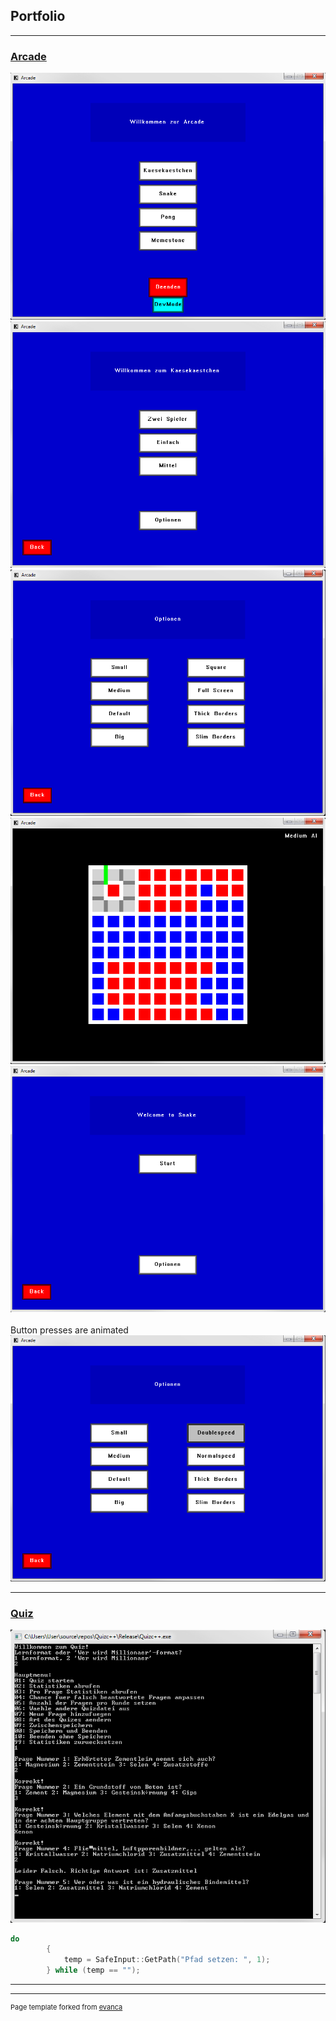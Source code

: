 ## Portfolio

---

### [Arcade](https://github.com/Conqueror933/Arcade)
<img src="ArcadeMainMenu.PNG?raw=true"/><br/>
<img src="KäsekästchenMainMenu.png?raw=true"/><br/>
<img src="KäsekästchenOptionsMenu.png?raw=true"/><br/>
<img src="KäsekästchenGame.png?raw=true"/><br/>
<img src="SnakeMainMenu.png?raw=true"/><br/>
<br/>Button presses are animated<br/>
<img src="SnakeOptionsMenu.png?raw=true"/><br/>

---

### [Quiz](https://github.com/Conqueror933/Quiz)
<img src="quiz.png?raw=true"/><br/>
```c++
do
		{
			temp = SafeInput::GetPath("Pfad setzen: ", 1);
		} while (temp == "");
```





<!--[Project 1 Title](/sample_page)
<img src="images/dummy_thumbnail.jpg?raw=true"/> -->

<!------->
<!--[Project 2 Title](/pdf/sample_presentation.pdf)
<img src="images/dummy_thumbnail.jpg?raw=true"/> -->

<!------->
<!--[Arcade](https://github.com/Conqueror933/Arcade)-->
<!--- [Project 1 Title](http://example.com/)-->
<!--- [Project 2 Title](http://example.com/)-->
<!--- [Project 3 Title](http://example.com/)-->
<!--- [Project 4 Title](http://example.com/)-->
<!--- [Project 5 Title](http://example.com/)-->

---




---
<p style="font-size:11px">Page template forked from <a href="https://github.com/evanca/quick-portfolio">evanca</a></p>
<!-- Remove above link if you don't want to attibute -->
